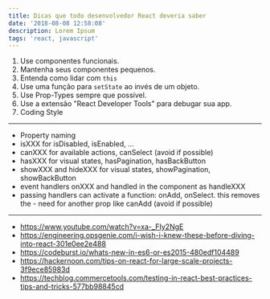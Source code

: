 ```yaml
---
title: Dicas que todo desenvolvedor React deveria saber
date: '2018-08-08 12:58:08'
description: Lorem Ipsum
tags: 'react, javascript'
---
```

1. Use componentes funcionais.
2. Mantenha seus componentes pequenos.
3. Entenda como lidar com `this`
4. Use uma função para `setState` ao invés de um objeto.
5. Use Prop-Types sempre que possível.
6. Use a extensão "React Developer Tools" para debugar sua app.
7. Coding Style

--- 
- Property naming
- isXXX for isDisabled, isEnabled, ...
- canXXX for available actions, canSelect (avoid if possible)
- hasXXX for visual states, hasPagination, hasBackButton
- showXXX and hideXXX for visual states, showPagination, showBackButton
- event handlers onXXX and handled in the component as handleXXX
- passing handlers can activate a function: onAdd, onSelect. this removes the - need for another prop like canAdd (avoid if possible)
---

- https://www.youtube.com/watch?v=xa-_FIy2NgE
- https://engineering.opsgenie.com/i-wish-i-knew-these-before-diving-into-react-301e0ee2e488
- https://codeburst.io/whats-new-in-es6-or-es2015-480edf104489
- https://hackernoon.com/tips-on-react-for-large-scale-projects-3f9ece85983d
- https://techblog.commercetools.com/testing-in-react-best-practices-tips-and-tricks-577bb98845cd
